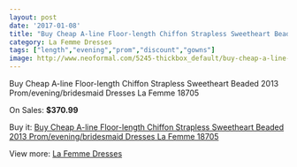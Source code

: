 ```yaml
---
layout: post
date: '2017-01-08'
title: "Buy Cheap A-line Floor-length Chiffon Strapless Sweetheart Beaded 2013 Prom/evening/bridesmaid Dresses La Femme 18705"
category: La Femme Dresses
tags: ["length","evening","prom","discount","gowns"]
image: http://www.neoformal.com/5245-thickbox_default/buy-cheap-a-line-floor-length-chiffon-strapless-sweetheart-beaded-2013-prom-evening-bridesmaid-dresses-la-femme-18705.jpg
---
```

Buy Cheap A-line Floor-length Chiffon Strapless Sweetheart Beaded 2013 Prom/evening/bridesmaid Dresses La Femme 18705

On Sales: **$370.99**
<a href="https://www.neoformal.com/en/la-femme-dresses/1925-buy-cheap-a-line-floor-length-chiffon-strapless-sweetheart-beaded-2013-prom-evening-bridesmaid-dresses-la-femme-18705.html"><amp-img layout="responsive" width="600" height="600" src="//www.neoformal.com/5245-thickbox_default/buy-cheap-a-line-floor-length-chiffon-strapless-sweetheart-beaded-2013-prom-evening-bridesmaid-dresses-la-femme-18705.jpg" alt="Buy Cheap A-line Floor-length Chiffon Strapless Sweetheart Beaded 2013 Prom/evening/bridesmaid Dresses La Femme 18705 0" /></a>
<a href="https://www.neoformal.com/en/la-femme-dresses/1925-buy-cheap-a-line-floor-length-chiffon-strapless-sweetheart-beaded-2013-prom-evening-bridesmaid-dresses-la-femme-18705.html"><amp-img layout="responsive" width="600" height="600" src="//www.neoformal.com/5246-thickbox_default/buy-cheap-a-line-floor-length-chiffon-strapless-sweetheart-beaded-2013-prom-evening-bridesmaid-dresses-la-femme-18705.jpg" alt="Buy Cheap A-line Floor-length Chiffon Strapless Sweetheart Beaded 2013 Prom/evening/bridesmaid Dresses La Femme 18705 1" /></a>

Buy it: [Buy Cheap A-line Floor-length Chiffon Strapless Sweetheart Beaded 2013 Prom/evening/bridesmaid Dresses La Femme 18705](https://www.neoformal.com/en/la-femme-dresses/1925-buy-cheap-a-line-floor-length-chiffon-strapless-sweetheart-beaded-2013-prom-evening-bridesmaid-dresses-la-femme-18705.html "Buy Cheap A-line Floor-length Chiffon Strapless Sweetheart Beaded 2013 Prom/evening/bridesmaid Dresses La Femme 18705")

View more: [La Femme Dresses](https://www.neoformal.com/en/16-la-femme-dresses "La Femme Dresses")